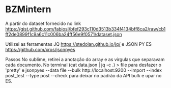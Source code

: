 # BZMintern

A partir do dataset fornecido no link
https://gist.github.com/fabiosl/bfef293c110d3513b334f4134bff8ca2/raw/cb1ff2de0899f1c9a6c11c006ba24ff56e9f0571/dataset.json

Utilizei as ferramentas
JQ https://stedolan.github.io/jq/	e
JSON PY ES https://github.com/xros/jsonpyes 

Passos 
No sublime, retirei a anotação do array e as virgulas que separavam cada documento.
No terminal
(cat data.json | jq -c .) > file
para desfazer o 'pretty' e 
jsonpyes --data file --bulk http://localhost:9200 --import --index post_test --type post --check
para deixar no padrão da API bulk e upar no ES.




